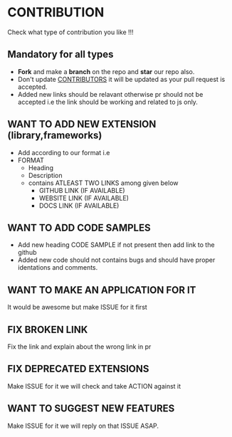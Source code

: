 # CONTRIBUTION

Check what type of contribution you like !!!

## Mandatory for all types

* **Fork** and make a **branch** on the repo and **star** our repo also.
* Don't update [CONTRIBUTORS](CONTRIBUTORS.md) it will be updated as your pull request is accepted.
* Added new links should be relavant otherwise pr should not be accepted i.e the link should be working and related to js only.

## WANT TO ADD NEW EXTENSION (library,frameworks)

* Add according to our format i.e
* FORMAT
  * Heading
  * Description
  * contains ATLEAST TWO LINKS among given below
    * GITHUB LINK (IF AVAILABLE)
    * WEBSITE LINK (IF AVAILABLE)
    * DOCS LINK (IF AVAILABLE)

## WANT TO ADD CODE SAMPLES

* Add new heading CODE SAMPLE if not present then add link to the github
* Added new code should not contains bugs and should have proper identations and comments.

## WANT TO MAKE AN APPLICATION FOR IT

It would be awesome but make ISSUE for it first

## FIX BROKEN LINK

Fix the link and explain about the wrong link in pr

## FIX DEPRECATED EXTENSIONS

Make ISSUE for it we will check and take ACTION against it

## WANT TO SUGGEST NEW FEATURES

Make ISSUE for it we will reply on that ISSUE ASAP.